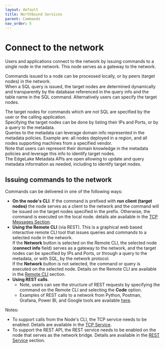 ```yaml
---
layout: default
title: Northbound Services
parent: Commands
nav_order: 5
---
```

# Connect to the network

Users and applications connect to the network by issuing commands to a single node in the network. This node serves as a
gateway to the network.    

Commands issued to a node can be processed locally, or by peers (target nodes) in the network.  
When a SQL query is issued, the target nodes are determined dynamically and transparently by the database referenced 
in the query info and the table name in the SQL command. Alternatively users can specify the target nodes.  

The target nodes for commands which are not SQL are specified by the user or the calling application.     
Specifying the target nodes can be done by listing their IPs and Ports, or by a query to the metadata.  
Queries to the metadata can leverage domain info represented in the metadata policies. 
Example are: all nodes deployed in a region, and all nodes supporting machines from a specified vendor.    
Note that users can represent their domain knowledge in the metadata policies and leverage this info to identify target nodes.  
The EdgeLake Metadata APIs are open allowing to update and query metadata information as needed, including to identify target nodes.

## Issuing commands to the network

Commands can be delivered in one of the following ways:
* **On the node's CLI**. If the command is prefixed with **run client (target nodes)** the node serves as a client to the network and the 
command will be issued on the target nodes specified in the prefix. Otherwise, the command is executed on the local node.
  details ate available in the [TCP Messages Section](https://github.com/AnyLog-co/documentation/blob/master/network%20processing.md#the-tcp-messages).
* **Using the Remote CLI** (via REST). This is a graphical web based interactive remote CLI tool that issues queries and commands to a selected node in the network.  
  If the **Network** button is selected on the Remote CLI, the selected node (**connect info** field) serves as a gateway to the network, and 
  the target nodes can be specified by IPs and Ports, or through a query to the metadata, or with SQL, by the network protocol.  
  If the **Network** button is not selected, the command or query is executed on the selected node. Details on the Remote CLI
  are available in the [Remote CLI](https://github.com/AnyLog-co/documentation/blob/master/northbound%20connectors/remote_cli.md) section.
* **Using REST calls**. 
    * Note, users can see the structure of REST requests by specifying the command on the Remote CLI and 
      selecting the **Code** option.
    * Examples of REST calls to a network from Python, Postman, Grafana, Power BI, and Google tools are available
      [here](https://github.com/AnyLog-co/documentation/tree/master/northbound%20connectors).
  
Notes:
* To support calls from the Node's CLI, the TCP service needs to be enabled. 
  Details are available in the [TCP Service](backgound_services.md#run-tcp-server).
* To support the REST API, the REST service needs to be enabled on the node that serves as the network bridge.
  Details are available in the [REST Service](backgound_services.md#run-rest-server) section.
  
  

